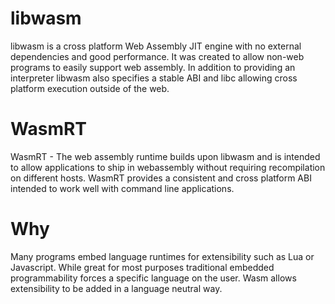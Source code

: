 # libwasm
libwasm is a cross platform Web Assembly JIT engine with no external dependencies and good performance.  It was created to allow non-web programs to easily support web assembly.  In addition to providing an interpreter libwasm also specifies a stable ABI and libc allowing cross platform execution outside of the web.

# WasmRT
WasmRT - The web assembly runtime builds upon libwasm and is intended to allow applications to ship in webassembly without requiring recompilation on different hosts.  WasmRT provides a consistent and cross platform ABI intended to work well with command line applications.

# Why
Many programs embed language runtimes for extensibility such as Lua or Javascript.  While great for most purposes traditional embedded programmability forces a specific language on the user. Wasm allows extensibility to be added in a language neutral way.

